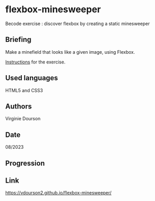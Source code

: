 # flexbox-minesweeper
Becode exercise : discover flexbox by creating a static minesweeper

## Briefing
Make a minefield that looks like a given image, using Flexbox.

[Instructions](https://github.com/becodeorg/CRL-KELLER-6/tree/main/1.TRAIL/1.The-Field/4.HTML-CSS/1.css/01-flex) for the exercise.

## Used languages
HTML5 and CSS3

## Authors
Virginie Dourson

## Date
08/2023

## Progression


## Link
https://vdourson2.github.io/flexbox-minesweeper/
